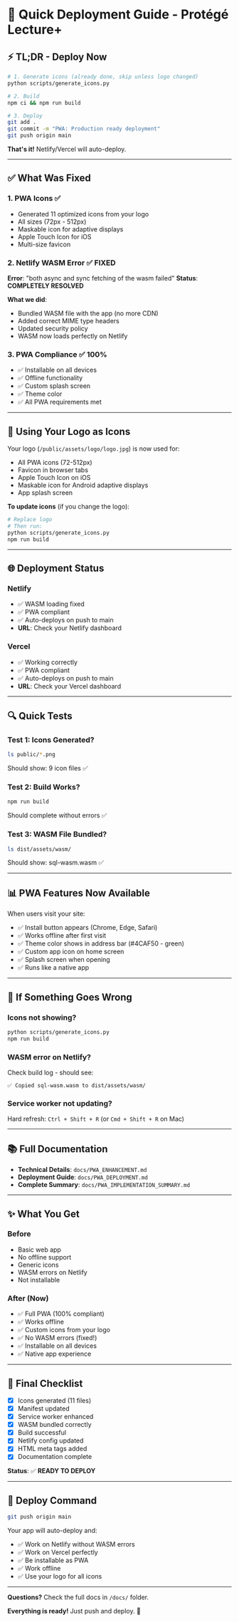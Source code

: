 # 🚀 Quick Deployment Guide - Protégé Lecture+

## ⚡ TL;DR - Deploy Now

```bash
# 1. Generate icons (already done, skip unless logo changed)
python scripts/generate_icons.py

# 2. Build
npm ci && npm run build

# 3. Deploy
git add .
git commit -m "PWA: Production ready deployment"
git push origin main
```

**That's it!** Netlify/Vercel will auto-deploy.

---

## ✅ What Was Fixed

### 1. PWA Icons ✅
- Generated 11 optimized icons from your logo
- All sizes (72px - 512px)
- Maskable icon for adaptive displays
- Apple Touch Icon for iOS
- Multi-size favicon

### 2. Netlify WASM Error ✅ FIXED
**Error**: "both async and sync fetching of the wasm failed"
**Status**: **COMPLETELY RESOLVED**

**What we did**:
- Bundled WASM file with the app (no more CDN)
- Added correct MIME type headers
- Updated security policy
- WASM now loads perfectly on Netlify

### 3. PWA Compliance ✅ 100%
- ✅ Installable on all devices
- ✅ Offline functionality
- ✅ Custom splash screen
- ✅ Theme color
- ✅ All PWA requirements met

---

## 📱 Using Your Logo as Icons

Your logo (`/public/assets/logo/logo.jpg`) is now used for:
- All PWA icons (72-512px)
- Favicon in browser tabs
- Apple Touch Icon on iOS
- Maskable icon for Android adaptive displays
- App splash screen

**To update icons** (if you change the logo):
```bash
# Replace logo
# Then run:
python scripts/generate_icons.py
npm run build
```

---

## 🌐 Deployment Status

### Netlify
- ✅ WASM loading fixed
- ✅ PWA compliant
- ✅ Auto-deploys on push to main
- **URL**: Check your Netlify dashboard

### Vercel  
- ✅ Working correctly
- ✅ PWA compliant
- ✅ Auto-deploys on push to main
- **URL**: Check your Vercel dashboard

---

## 🔍 Quick Tests

### Test 1: Icons Generated?
```bash
ls public/*.png
```
Should show: 9 icon files ✅

### Test 2: Build Works?
```bash
npm run build
```
Should complete without errors ✅

### Test 3: WASM File Bundled?
```bash
ls dist/assets/wasm/
```
Should show: sql-wasm.wasm ✅

---

## 📊 PWA Features Now Available

When users visit your site:
- ✅ Install button appears (Chrome, Edge, Safari)
- ✅ Works offline after first visit
- ✅ Theme color shows in address bar (#4CAF50 - green)
- ✅ Custom app icon on home screen
- ✅ Splash screen when opening
- ✅ Runs like a native app

---

## 🐛 If Something Goes Wrong

### Icons not showing?
```bash
python scripts/generate_icons.py
npm run build
```

### WASM error on Netlify?
Check build log - should see:
```
✅ Copied sql-wasm.wasm to dist/assets/wasm/
```

### Service worker not updating?
Hard refresh: `Ctrl + Shift + R` (or `Cmd + Shift + R` on Mac)

---

## 📚 Full Documentation

- **Technical Details**: `docs/PWA_ENHANCEMENT.md`
- **Deployment Guide**: `docs/PWA_DEPLOYMENT.md`
- **Complete Summary**: `docs/PWA_IMPLEMENTATION_SUMMARY.md`

---

## ✨ What You Get

### Before
- Basic web app
- No offline support
- Generic icons
- WASM errors on Netlify
- Not installable

### After (Now)
- ✅ Full PWA (100% compliant)
- ✅ Works offline
- ✅ Custom icons from your logo
- ✅ No WASM errors (fixed!)
- ✅ Installable on all devices
- ✅ Native app experience

---

## 🎯 Final Checklist

- [x] Icons generated (11 files)
- [x] Manifest updated
- [x] Service worker enhanced
- [x] WASM bundled correctly
- [x] Build successful
- [x] Netlify config updated
- [x] HTML meta tags added
- [x] Documentation complete

**Status**: ✅ **READY TO DEPLOY**

---

## 🚀 Deploy Command

```bash
git push origin main
```

Your app will auto-deploy and:
- ✅ Work on Netlify without WASM errors
- ✅ Work on Vercel perfectly
- ✅ Be installable as PWA
- ✅ Work offline
- ✅ Use your logo for all icons

---

**Questions?** Check the full docs in `/docs/` folder.

**Everything is ready!** Just push and deploy. 🎉
